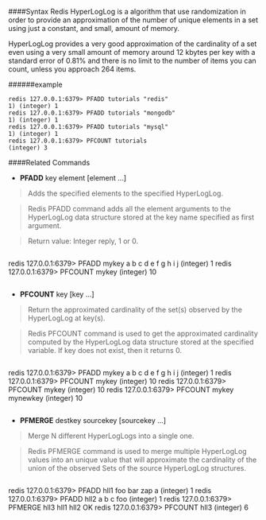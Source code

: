 ####Syntax
Redis HyperLogLog is a algorithm that use randomization in order to provide an approximation of the number of unique elements in a set using just a constant, and small, amount of memory.

HyperLogLog provides a very good approximation of the cardinality of a set even using a very small amount of memory around 12 kbytes per key with a standard error of 0.81% and there is no limit to the number of items you can count, unless you approach 264 items.

######example
```
redis 127.0.0.1:6379> PFADD tutorials "redis"
1) (integer) 1
redis 127.0.0.1:6379> PFADD tutorials "mongodb"
1) (integer) 1
redis 127.0.0.1:6379> PFADD tutorials "mysql"
1) (integer) 1
redis 127.0.0.1:6379> PFCOUNT tutorials
(integer) 3
```

####Related Commands

* **PFADD** key element [element ...]

> Adds the specified elements to the specified HyperLogLog.

> Redis PFADD command adds all the element arguments to the HyperLogLog data structure stored at the key name specified as first argument.

> Return value: Integer reply, 1 or 0.

> ```
redis 127.0.0.1:6379> PFADD mykey a b c d e f g h i j
(integer) 1
redis 127.0.0.1:6379> PFCOUNT mykey
(integer) 10
> ```

* **PFCOUNT** key [key ...]

> Return the approximated cardinality of the set(s) observed by the HyperLogLog at key(s).

> Redis PFCOUNT command is used to get the approximated cardinality computed by the HyperLogLog data structure stored at the specified variable. If key does not exist, then it returns 0.

> ```
redis 127.0.0.1:6379> PFADD mykey a b c d e f g h i j
(integer) 1
redis 127.0.0.1:6379> PFCOUNT mykey
(integer) 10
redis 127.0.0.1:6379> PFCOUNT mykey
(integer) 10
redis 127.0.0.1:6379> PFCOUNT mykey mynewkey
(integer) 10
> ```

* **PFMERGE** destkey sourcekey [sourcekey ...]

> Merge N different HyperLogLogs into a single one.

> Redis PFMERGE command is used to merge multiple HyperLogLog values into an unique value that will approximate the cardinality of the union of the observed Sets of the source HyperLogLog structures.

> ```
redis 127.0.0.1:6379> PFADD hll1 foo bar zap a
(integer) 1
redis 127.0.0.1:6379> PFADD hll2 a b c foo
(integer) 1
redis 127.0.0.1:6379> PFMERGE hll3 hll1 hll2
OK
redis 127.0.0.1:6379> PFCOUNT hll3
(integer) 6
> ```